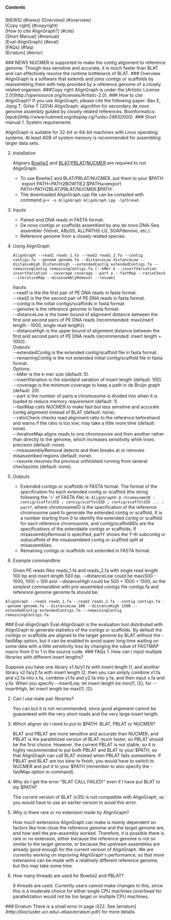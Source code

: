 ##### Contents
[NEWS] (#news)
[Overview] (#overview)  
[Copy right] (#copyright)  
[How to cite AlignGraph?] (#cite)  
[Short Manual] (#manual)  
[Eval-AlignGraph] (#eval)  
[FAQs] (#faq)  
[Erratum] (#error)  

<a name="news"/>
### NEWS
NUCMER is supported to make the contig alignment to reference genome. Though less sensitive and accurate, it is much faster than BLAT and can effectively resolve the runtime bottleneck of BLAT.

<a name="overview"/>
### Overview
AlignGraph is a software that extends and joins contigs or scaffolds by reassembling them with help provided by a reference genome of a closely related organism.

<a name="copyright"/>
###Copy right
AlignGraph is under the [Artistic License 2.0](http://opensource.org/licenses/Artistic-2.0).

<a name="cite"/>
### How to cite AlignGraph?
If you use AlignGraph, please cite the following paper:  
Bao E, Jiang T, Girke T (2014) AlignGraph: algorithm for secondary de novo genome assembly guided by closely related references. Bioinformatics: [epub](http://www.hubmed.org/display.cgi?uids=24932000).

<a name="manual"/>
### Short manual
1. System requirements

   AlignGraph is suitable for 32-bit or 64-bit machines with Linux operating systems. At least 4GB of system memory is recommended for assembling larger data sets.

2. Installation

   Aligners [Bowtie2](http://bowtie-bio.sourceforge.net/bowtie2/index.shtml) and [BLAT](http://genome.ucsc.edu/FAQ/FAQblat.html)/[PBLAT](http://icebert.github.io/pblat/)/[NUCMER](http://mummer.sourceforge.net/) are required to run AlignGraph.  
   * To use Bowtie2 and BLAT/PBLAT/NUCMER, put them to your $PATH: `export PATH=PATH2BOWTIE2:$PATH` and `export PATH=PATH2BLAT/PBLAT/NUCMER:$PATH`.
   * The downloaded AlignGraph.cpp file can be compiled with command `g++ -o AlignGraph AlignGraph.cpp -lpthread`.

3. Inputs
   * Paired-end DNA reads in FASTA format.
   * De novo contigs or scaffolds assembled by any de novo DNA-Seq assembler (Velvet, ABySS, ALLPATHS-LG, SOAPdenovo, etc.).
   * Reference genome from a closely related species.

4. Using AlignGraph

   ```
   AlignGraph --read1 reads_1.fa --read2 reads_2.fa --contig contigs.fa --genome genome.fa --distanceLow distanceLow --distanceHigh distancehigh --extendedContig extendedContigs.fa --remainingContig remainingContigs.fa [--kMer k --insertVariation insertVariation --coverage coverage --part p --fastMap --ratioCheck --iterativeMap --misassemblyRemoval --resume]
   ```

   Inputs:  
   --read1 is the the first pair of PE DNA reads in fasta format.  
   --read2 is the the second pair of PE DNA reads in fasta format.  
   --contig is the initial contigs/scaffolds in fasta format.  
   --genome is the reference genome in fasta format.  
   --distanceLow is the lower bound of alignment distance between the first and second pairs of PE DNA reads (recommended: max{insert length - 1000, single read length}).  
   --distanceHigh is the upper bound of alignment distance between the first and second pairs of PE DNA reads (recommended: insert length + 1000).  
   Outputs:  
   --extendedContig is the extended contig/scaffold file in fasta format.  
   --remainingContig is the not extended initial contig/scaffold file in fasta format.  
   Options:  
   --kMer is the k-mer size (default: 5).  
   --insertVariation is the standard variation of insert length (default: 100).  
   --coverage is the minimum coverage to keep a path in de Bruijn graph (default: 20).  
   --part is the number of parts a chromosome is divided into when it is loaded to reduce memory requirement (default: 1).  
   --fastMap calls NUCMER to make fast but less sensitive and accurate contig alignment instead of BLAT (default: none).  
   --ratioCheck checks read alignment ratio to the reference beforehand and warns if the ratio is too low; may take a little more time (default: none).  
   --iterativeMap aligns reads to one chromosome and then another rather than directly to the genome, which increases sensitivity while loses precision (default: none).  
   --misassemblyRemoval detects and then breaks at or removes misassembed regions (default: none).  
   --resume resumes the previous unfinished running from several checkpoints (default: none).  

5. Outputs
   * Extended contigs or scaffolds in FASTA format. The format of the specification for each extended contig or scaffold (the string following the '>' of FASTA file) is: `AlignGraphX @ chromosomeID : contig/scaffoldID ; contig/scaffoldID ; contig/scaffoldID ... : partY`, where chromosomeID is the specification of the reference chromosome used to generate the extended contig or scaffold, X is a number starting from 0 to identify the extended contig or scaffold for each reference chromosome, and contig/scaffoldIDs are the specifications of the extendable contigs or scaffolds. If misassemblyRemoval is specified, partY shows the Y-th subcontig or subscaffold of the misassembled contig or scaffold split at misassemblies.
   * Remaining contigs or scaffolds not extended in FASTA format.

6. Example commandline

   Given PE reads files reads_1.fa and reads_2.fa with single read length 100 bp and insert length 500 bp, --distanceLow could be max{500 - 1000, 100} = 100 and --distanceHigh could be 500 + 1000 = 1500, so the simplest commandline with pre-assembled contigs file contigs.fa and reference genome genome.fa should be:

  ```
  AlignGraph --read1 reads_1.fa --read2 reads_2.fa --contig contigs.fa --genome genome.fa --distanceLow 100 --distanceHigh 1500 --extendedContig extendedContigs.fa --remainingContig remainingContigs.fa
  ```

<a name="eval"/>
### Eval-AlignGraph
Eval-AlignGraph is the evaluation tool distributed with AlignGraph to generate statistics of the contigs or scaffolds. By default the contigs or scaffolds are aligned to the target genome by BLAT without the -fastMap option, but it can be enabled to avoid super long time waiting on some data with a little sensitivity loss by changing the value of FASTMAP macro from 0 to 1 in the source code.

<a name="faq"/>
### FAQs
1. How can I input multiple libraries with different insert lengths?

   Suppose you have one library x1.fa/y1.fa with insert length I1, and another library x2.fa/y2.fa with insert length I2, then you can simply combine x1.fa and x2.fa into x.fa, combine y1.fa and y2.fa into y.fa, and then input x.fa and y.fa. When you specify --insertLow, let insert length be min{I1, I2}; for --insertHigh, let insert length be max{I1, I2}.

2. Can I use mate pair libraries?

   You can but it is not recommended, since good alignment cannot be guaranteed with the very short reads and the very large insert length.

3. Which aligner do I need to put to $PATH: BLAT, PBLAT or NUCMER?

   BLAT and PBLAT are more sensitive and accurate than NUCMER, and PBLAT is the parallelized version of BLAT much faster, so PBLAT should be the first choice. However, the current PBLAT is not stable, so it is highly recommended to put both PBLAT and BLAT to your $PATH, so that AlignGraph can call BLAT instead when PBLAT fails somewhere. If PBLAT and BLAT are too slow to finish, you would have to switch to NUCMER and put it to your $PATH (remember to also specify the -fastMap option in command).

4. Why do I get the error "BLAT CALL FAILED!" even if I have put BLAT to my $PATH?

   The current version of BLAT (v35) is not compatible with AlignGraph, so you would have to use an earlier version to avoid this error.

5. Why is there rare or no extension made by AlignGraph?

   How much extensions AlignGraph can make is mainly dependent on factors like how close the reference genome and the target genome are, and how well the pre-assembly worked. Therefore, it is possible there is rare or no extension, either because the reference genome is not so similar to the target genome, or because the upstream assemblies are already good enough for the current version of AlignGraph. We are currently working on improving AlignGraph's performance, so that more extensions can be made with a relatively different reference genome, but this may take some time.

6. How many threads are used for Bowtie2 and PBLAT?

   8 threads are used. Currently users cannot make changes to this, since this is a moderate choice for either single CPU machines (overhead for parallelization would not be too large) or multiple CPU machines.

<a name="error"/>
### Erratum
   There is a small error in page i322. See [erratum](http://biocluster.ucr.edu/~ebao/erratum.pdf) for more details.

